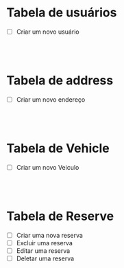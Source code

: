 # Tabela de usuários

- [ ] Criar um novo usuário

</br>
</br>

# Tabela de address

- [ ] Criar um novo endereço

</br>
</br>

# Tabela de Vehicle

- [ ] Criar um novo Veiculo

</br>
</br>

# Tabela de Reserve

- [ ] Criar uma nova reserva
- [ ] Excluir uma reserva
- [ ] Editar uma reserva
- [ ] Deletar uma reserva
